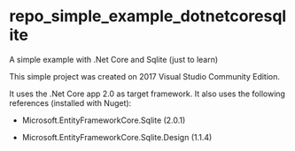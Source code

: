 # repo_simple_example_dotnetcoresqlite

A simple example with .Net Core and Sqlite (just to learn)

This simple project was created on 2017 Visual Studio Community Edition.

It uses the .Net Core app 2.0 as target framework. It also uses the following references (installed with Nuget):

- Microsoft.EntityFrameworkCore.Sqlite (2.0.1)

- Microsoft.EntityFrameworkCore.Sqlite.Design (1.1.4)
 
